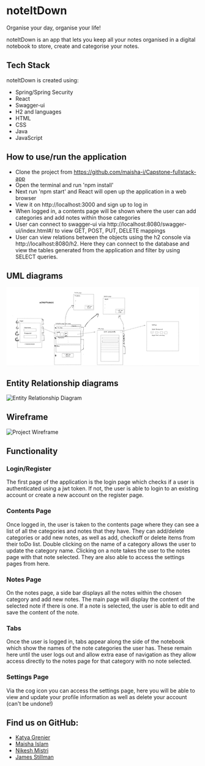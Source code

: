 # noteItDown

Organise your day, organise your life!

noteItDown is an app that lets you keep all your notes organised in a digital notebook to store, create and categorise your notes.

## Tech Stack

 noteItDown is created using:
 - Spring/Spring Security
 - React
 - Swagger-ui
 - H2 
 and languages
 - HTML
 - CSS
 - Java
 - JavaScript


## How to use/run the application
- Clone the project from https://github.com/maisha-i/Capstone-fullstack-app
- Open the terminal and run 'npm install'
- Next run 'npm start' and React will open up the application in a web browser
- View it on http://localhost:3000 and sign up to log in
- When logged in, a contents page will be shown where the user can add categories and add notes within those categories
- User can connect to swagger-ui via http://localhost:8080/swagger-ui/index.html#/ to view GET, POST, PUT, DELETE mappings
- User can view relations between the objects using the h2 console via http://localhost:8080/h2. Here they can connect to the database and view the tables generated from the application and filter by using SELECT queries.

## UML diagrams

![UML diagram](Wireframe.png)

## Entity Relationship diagrams

![Entity Relationship Diagram]()

## Wireframe

![Project Wireframe]()

## Functionality

### Login/Register

The first page of the application is the login page which checks if a user is authenticated using a jwt token. If not, the user is able to login to an existing account or create a new account on the register page.

### Contents Page

Once logged in, the user is taken to the contents page where they can see a list of all the categories and notes that they have. They can add/delete categories or add new notes, as well as add, checkoff or delete items from their toDo list. Double clicking on the name of a category allows the user to update the category name. Clicking on a note takes the user to the notes page with that note selected. They are also able to access the settings pages from here.

### Notes Page

On the notes page, a side bar displays all the notes within the chosen category and add new notes. The main page will display the content of the selected note if there is one. If a note is selected, the user is able to edit and save the content of the note.

### Tabs

Once the user is logged in, tabs appear along the side of the notebook which show the names of the note categories the user has. These remain here until the user logs out and allow extra ease of navigation as they allow access directly to the notes page for that category with no note selected.

### Settings Page

Via the cog icon you can access the settings page, here you will be able to view and update your profile information as well as delete your account (can't be undone!)

## Find us on GitHub:

- [Katya Grenier](https://github.com/katyagr)
- [Maisha Islam](https://github.com/maisha-i/)
- [Nikesh Mistri](https://github.com/nikesh-mistri)
- [James Stillman](https://github.com/JStillman1)